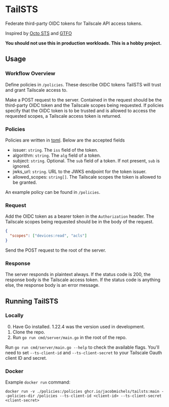 # TailSTS

Federate third-party OIDC tokens for Tailscale API access tokens.

Inspired by [Octo STS](https://github.com/apps/octo-sts) and [GTFO](https://github.com/thepwagner/github-token-factory-oidc)

**You should not use this in production workloads. This is a hobby project.**

## Usage

### Workflow Overview

Define policies in `/policies`. These describe OIDC tokens TailSTS will trust and grant Tailscale access to.

Make a POST request to the server. Contained in the request should be the third-party OIDC token and the Tailscale scopes being requested. If policies specify that the OIDC token is to be trusted and is allowed to access the requested scopes, a Tailscale access token is returned.

### Policies

Policies are written in [toml](https://toml.io/en/). Below are the accepted fields

- issuer: `string`. The `iss` field of the token.
- algorithm: `string`. The `alg` field of a token.
- subject: `string`. Optional. The `sub` field of a token. If not present, `sub` is ignored.
- jwks_url: `string`. URL to the JWKS endpoint for the token issuer.
- allowed_scopes: `string[]`. The Tailscale scopes the token is allowed to be granted.

An example policy can be found in `/policies`.

### Request

Add the OIDC token as a bearer token in the `Authorization` header. The Tailscale scopes being requested should be in the body of the request.

```json
{
  "scopes": ["devices:read", "acls"]
}
```

Send the POST request to the root of the server.

### Response

The server responds in plaintext always. If the status code is 200, the response body is the Tailscale access token. If the status code is anything else, the response body is an error message.

## Running TailSTS

### Locally

0. Have Go installed. 1.22.4 was the version used in development.
1. Clone the repo.
2. Run `go run cmd/server/main.go` in the root of the repo.

Run `go run cmd/server/main.go --help` to check the available flags. You'll need to set `--ts-client-id` and `--ts-client-secret` to your Tailscale Oauth client ID and secret.

### Docker

Example `docker run` command:

`docker run -v ./policies:/policies ghcr.io/jacobmichels/tailsts:main --policies-dir /policies --ts-client-id <client-id> --ts-client-secret <client-secret>`
